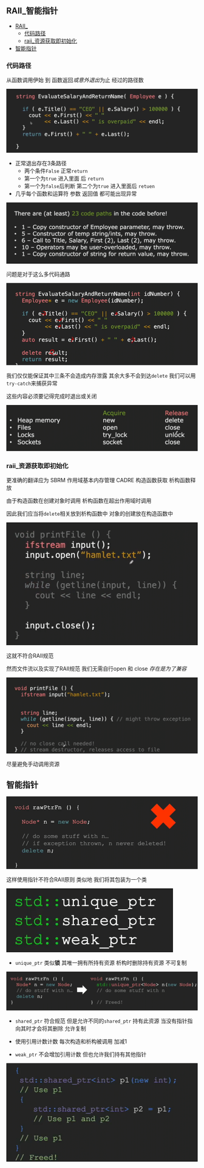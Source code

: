 ## RAII_智能指针
 
* [RAII_](#RAII_)
  * [代码路径](#代码路径)
  * [raii_资源获取即初始化](#raii_资源获取即初始化)
* [智能指针](#智能指针)

### 代码路径

从函数调用伊始 到 函数返回*或意外退出*为止 经过的路径数

![](img/99be6cbe.png)

* 正常退出存在3条路径
    * 两个条件`False` 正常`return`
    * 第一个为`true` 进入里面 后 `return`
    * 第一个为`false`后判断 第二个为`true` 进入里面后 `retuen`
* 几乎每个函数和运算符 参数 返回值 都可能出现异常

![](img/6d04ea26.png)

问题是对于这么多代码通路

![](img/bd627290.png)

我们仅仅能保证其中三条不会造成内存泄露 其余大多不会到达`delete` 我们可以用`try-catch`来捕获异常

这些内容必须要记得完成时退出或关闭

![](img/424d390e.png)

### raii_资源获取即初始化

更准确的翻译应为 SBRM 作用域基本内存管理 CADRE 构造函数获取 析构函数释放

由于构造函数在创建对象时调用 析构函数在超出作用域时调用

因此我们应当将`delete`相关放到析构函数中 对象的创建放在构造函数中

![](img/f180d011.png)

这就不符合RAII规范

然而文件流以及实现了RAII规范 我们无需自行open 和 close *存在是为了兼容*

![](img/a65316b0.png)

尽量避免手动调用资源

## 智能指针

![](img/db0779ce.png)

这样使用指针不符合RAII原则 类似地 我们将其包装为一个类 

![](img/0d87a193.png)

* `unique_ptr` 类似**锁** 其唯一拥有所持有资源 析构时删除持有资源 不可复制

![](img/2c9041d7.png)

* `shared_ptr` 符合规范 但是允许不同的`shared_ptr` 持有此资源 当没有指针指向其时才会将其删除 允许复制
* 使用引用计数计数 每次构造和析构被调用 加减1

* `weak_ptr` 不会增加引用计数 但也允许我们持有其他指针

![](img/37f924bf.png)

